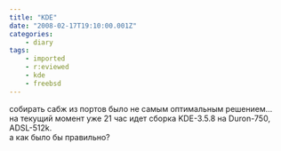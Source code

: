 ```yaml
---
title: "KDE"
date: "2008-02-17T19:10:00.001Z"
categories:
    - diary
tags:
    - imported
    - r:eviewed
    - kde
    - freebsd
---
```


собирать сабж из портов было не самым оптимальным решением...  
на текущий момент уже 21 час идет сборка KDE\-3\.5\.8 на Duron\-750, ADSL\-512k.  
а как было бы правильно?
